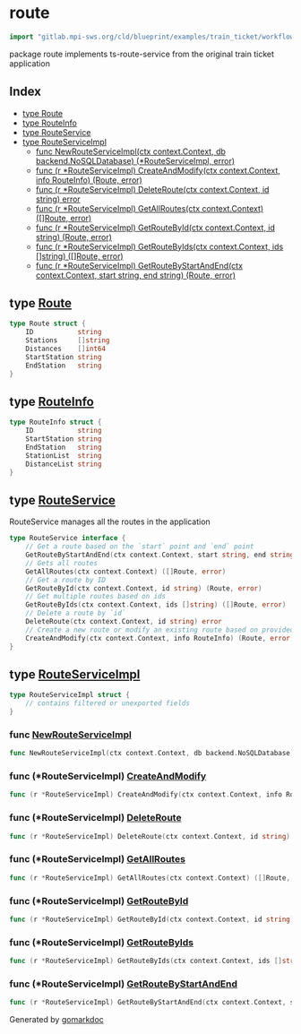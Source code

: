 <!-- Code generated by gomarkdoc. DO NOT EDIT -->

# route

```go
import "gitlab.mpi-sws.org/cld/blueprint/examples/train_ticket/workflow/route"
```

package route implements ts\-route\-service from the original train ticket application

## Index

- [type Route](<#Route>)
- [type RouteInfo](<#RouteInfo>)
- [type RouteService](<#RouteService>)
- [type RouteServiceImpl](<#RouteServiceImpl>)
  - [func NewRouteServiceImpl\(ctx context.Context, db backend.NoSQLDatabase\) \(\*RouteServiceImpl, error\)](<#NewRouteServiceImpl>)
  - [func \(r \*RouteServiceImpl\) CreateAndModify\(ctx context.Context, info RouteInfo\) \(Route, error\)](<#RouteServiceImpl.CreateAndModify>)
  - [func \(r \*RouteServiceImpl\) DeleteRoute\(ctx context.Context, id string\) error](<#RouteServiceImpl.DeleteRoute>)
  - [func \(r \*RouteServiceImpl\) GetAllRoutes\(ctx context.Context\) \(\[\]Route, error\)](<#RouteServiceImpl.GetAllRoutes>)
  - [func \(r \*RouteServiceImpl\) GetRouteById\(ctx context.Context, id string\) \(Route, error\)](<#RouteServiceImpl.GetRouteById>)
  - [func \(r \*RouteServiceImpl\) GetRouteByIds\(ctx context.Context, ids \[\]string\) \(\[\]Route, error\)](<#RouteServiceImpl.GetRouteByIds>)
  - [func \(r \*RouteServiceImpl\) GetRouteByStartAndEnd\(ctx context.Context, start string, end string\) \(Route, error\)](<#RouteServiceImpl.GetRouteByStartAndEnd>)


<a name="Route"></a>
## type [Route](<https://gitlab.mpi-sws.org/cld/blueprint2/blueprint/blob/main/examples/train_ticket/workflow/route/data.go#L3-L9>)



```go
type Route struct {
    ID           string
    Stations     []string
    Distances    []int64
    StartStation string
    EndStation   string
}
```

<a name="RouteInfo"></a>
## type [RouteInfo](<https://gitlab.mpi-sws.org/cld/blueprint2/blueprint/blob/main/examples/train_ticket/workflow/route/data.go#L11-L17>)



```go
type RouteInfo struct {
    ID           string
    StartStation string
    EndStation   string
    StationList  string
    DistanceList string
}
```

<a name="RouteService"></a>
## type [RouteService](<https://gitlab.mpi-sws.org/cld/blueprint2/blueprint/blob/main/examples/train_ticket/workflow/route/routeService.go#L16-L29>)

RouteService manages all the routes in the application

```go
type RouteService interface {
    // Get a route based on the `start` point and `end` point
    GetRouteByStartAndEnd(ctx context.Context, start string, end string) (Route, error)
    // Gets all routes
    GetAllRoutes(ctx context.Context) ([]Route, error)
    // Get a route by ID
    GetRouteById(ctx context.Context, id string) (Route, error)
    // Get multiple routes based on ids
    GetRouteByIds(ctx context.Context, ids []string) ([]Route, error)
    // Delete a route by `id`
    DeleteRoute(ctx context.Context, id string) error
    // Create a new route or modify an existing route based on provided `info` for the route
    CreateAndModify(ctx context.Context, info RouteInfo) (Route, error)
}
```

<a name="RouteServiceImpl"></a>
## type [RouteServiceImpl](<https://gitlab.mpi-sws.org/cld/blueprint2/blueprint/blob/main/examples/train_ticket/workflow/route/routeService.go#L31-L33>)



```go
type RouteServiceImpl struct {
    // contains filtered or unexported fields
}
```

<a name="NewRouteServiceImpl"></a>
### func [NewRouteServiceImpl](<https://gitlab.mpi-sws.org/cld/blueprint2/blueprint/blob/main/examples/train_ticket/workflow/route/routeService.go#L35>)

```go
func NewRouteServiceImpl(ctx context.Context, db backend.NoSQLDatabase) (*RouteServiceImpl, error)
```



<a name="RouteServiceImpl.CreateAndModify"></a>
### func \(\*RouteServiceImpl\) [CreateAndModify](<https://gitlab.mpi-sws.org/cld/blueprint2/blueprint/blob/main/examples/train_ticket/workflow/route/routeService.go#L122>)

```go
func (r *RouteServiceImpl) CreateAndModify(ctx context.Context, info RouteInfo) (Route, error)
```



<a name="RouteServiceImpl.DeleteRoute"></a>
### func \(\*RouteServiceImpl\) [DeleteRoute](<https://gitlab.mpi-sws.org/cld/blueprint2/blueprint/blob/main/examples/train_ticket/workflow/route/routeService.go#L39>)

```go
func (r *RouteServiceImpl) DeleteRoute(ctx context.Context, id string) error
```



<a name="RouteServiceImpl.GetAllRoutes"></a>
### func \(\*RouteServiceImpl\) [GetAllRoutes](<https://gitlab.mpi-sws.org/cld/blueprint2/blueprint/blob/main/examples/train_ticket/workflow/route/routeService.go#L47>)

```go
func (r *RouteServiceImpl) GetAllRoutes(ctx context.Context) ([]Route, error)
```



<a name="RouteServiceImpl.GetRouteById"></a>
### func \(\*RouteServiceImpl\) [GetRouteById](<https://gitlab.mpi-sws.org/cld/blueprint2/blueprint/blob/main/examples/train_ticket/workflow/route/routeService.go#L65>)

```go
func (r *RouteServiceImpl) GetRouteById(ctx context.Context, id string) (Route, error)
```



<a name="RouteServiceImpl.GetRouteByIds"></a>
### func \(\*RouteServiceImpl\) [GetRouteByIds](<https://gitlab.mpi-sws.org/cld/blueprint2/blueprint/blob/main/examples/train_ticket/workflow/route/routeService.go#L85>)

```go
func (r *RouteServiceImpl) GetRouteByIds(ctx context.Context, ids []string) ([]Route, error)
```



<a name="RouteServiceImpl.GetRouteByStartAndEnd"></a>
### func \(\*RouteServiceImpl\) [GetRouteByStartAndEnd](<https://gitlab.mpi-sws.org/cld/blueprint2/blueprint/blob/main/examples/train_ticket/workflow/route/routeService.go#L98>)

```go
func (r *RouteServiceImpl) GetRouteByStartAndEnd(ctx context.Context, start string, end string) (Route, error)
```



Generated by [gomarkdoc](<https://github.com/princjef/gomarkdoc>)

